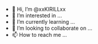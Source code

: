 - 👋 Hi, I’m @xxKIRILLxx
- 👀 I’m interested in ...
- 🌱 I’m currently learning ...
- 💞️ I’m looking to collaborate on ...
- 📫 How to reach me ...

<!---
xxKIRILLxx/xxKIRILLxx is a ✨ special ✨ repository because its `README.md` (this file) appears on your GitHub profile.
You can click the Preview link to take a look at your changes.
--->
